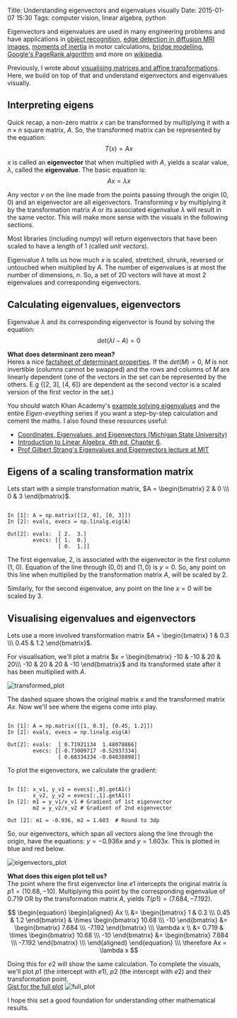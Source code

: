 Title: Understanding eigenvectors and eigenvalues visually
Date: 2015-01-07 15:30 
Tags: computer vision, linear algebra, python

Eigenvectors and eigenvalues are used in many engineering problems and have applications in [object recognition](http://www.cipa.dcu.ie/papers/spie_97.pdf), [edge detection in diffusion MRI images](http://cg.cs.uni-bonn.de/fileadmin/Downloads/schultz/papers/schultz-evalder-2008.pdf), [moments of inertia](http://www2.eng.cam.ac.uk/~hemh/gyroscopes/momentinertia.html) in motor calculations, [bridge modelling](http://www.ma.utexas.edu/mp_arc/c/13/13-25.pdf), [Google's PageRank algorithm](http://www.rose-hulman.edu/~bryan/googleFinalVersionFixed.pdf) and more on [wikipedia](http://en.wikipedia.org/wiki/Eigenvalues_and_eigenvectors#Applications).

Previously, I wrote about [visualising matrices and affine transformations](http://scriptogr.am/alyssa/post/visualising-matrices-and-affine-transformations-with-python). Here, we build on top of that and understand eigenvectors and eigenvalues visually.

## Interpreting eigens
Quick recap, a non-zero matrix $x$ can be transformed by multiplying it with a $n \times n$ square matrix, $A$. So, the transformed matrix can be represented by the equation:
$$ T(x) = Ax $$

$x$ is called an __eigenvector__ that when multiplied with $A$, yields a scalar value, $\lambda$, called the __eigenvalue__. The basic equation is:
$$ Ax = \lambda x $$

Any vector $v$ on the line made from the points passing through the origin $(0,0)$ and an eigenvector are all eigenvectors. Transforming $v$ by multiplying it by the transformation matrix $A$ or its associated eigenvalue $\lambda$ will result in the same vector. This will make more sense with the visuals in the following sections.

Most libraries (including numpy) will return eigenvectors that have been scaled to have a length of 1 (called _unit vectors_).

Eigenvalue $\lambda$ tells us how much $x$ is scaled, stretched, shrunk, reversed or untouched when multiplied by $A$. The number of eigenvalues is at most the number of dimensions, $n$. So, a set of 2D vectors will have at most 2 eigenvalues and corresponding eigenvectors.

## Calculating eigenvalues, eigenvectors
Eigenvalue $\lambda$ and its corresponding eigenvector is found by solving the equation: $$det(\lambda I - A) = 0$$

__What does determinant zero mean?__    
Heres a nice [factsheet of determinant properties](http://www.math.harvard.edu/~elkies/M21b.08/det.html). If the $det(M) = 0$, $M$ is not invertible (columns cannot be swapped) and the rows and columns of $M$ are linearly dependent (one of the vectors in the set can be represented by the others. E.g {[2, 3], [4, 6]} are dependent as the second vector is a scaled version of the first vector in the set.)

You should watch Khan Academy's [example solving eigenvalues](https://www.khanacademy.org/math/linear-algebra/alternate_bases/eigen_everything/v/linear-algebra-example-solving-for-the-eigenvalues-of-a-2x2-matrix) and the entire _Eigen-eveything_ series if you want a step-by-step calculation and cement the maths. I also found these resources useful: 

 * [Coordinates, Eigenvalues, and Eigenvectors (Michigan State University)](http://www.math.msu.edu/~shapiro/Teaching/classes/311UH_05/Eigenvalues.pdf)
 * [Introduction to Linear Algebra, 4th ed, Chapter 6](http://math.mit.edu/~gs/linearalgebra/ila0601.pdf).
 * [Prof Gilbert Strang's Eigenvalues and Eigenvectors lecture at MIT](https://www.youtube.com/watch?v=lXNXrLcoerU)

## Eigens of a scaling transformation matrix
Lets start with a simple transformation matrix, $A = \begin{bmatrix}
2 & 0 \\\
0 & 3
\end{bmatrix}$.  

<pre><code class="language-python">
In [1]: A = np.matrix([[2, 0], [0, 3]])
In [2]: evals, evecs = np.linalg.eig(A)

Out[2]: evals:  [ 2.  3.]
	    evecs: [[ 1.  0.]
		        [ 0.  1.]]
</code></pre>

The first eigenvalue, 2, is associated with the eigenvector in the first column (1, 0). Equation of the line through $(0,0)$ and $(1,0)$ is $y = 0$. So, any point on this line when multiplied by the transformation matrix $A$, will be scaled by 2.

Similarly, for the second eigenvalue, any point on the line $x = 0$ will be scaled by 3.

## Visualising eigenvalues and eigenvectors

Lets use a more involved transformation matrix $A = \begin{bmatrix}
1 & 0.3 \\\
0.45 & 1.2
\end{bmatrix}$.

For visualisation, we'll plot a matrix $x = \begin{bmatrix}
-10 & -10 & 20 & 20\\\
-10 & 20 & 20 & -10
\end{bmatrix}$ and its transformed state after it has been multiplied with $A$.

![transformed_plot](https://alyssaq.github.io/blog/images/eigens-transformation_matrix.png)

The dashed square shows the original matrix $x$ and the transformed matrix $Ax$. Now we'll see where the eigens come into play.

<pre><code class="language-python">
In [1]: A = np.matrix([[1, 0.3], [0.45, 1.2]])
In [2]: evals, evecs = np.linalg.eig(A)

Out[2]: evals:  [ 0.71921134  1.48078866]
		evecs: [[-0.73009717 -0.52937334]
 				[ 0.68334334 -0.84838898]] 
</code></pre>
	
To plot the eigenvectors, we calculate the gradient:
<pre><code class="language-python">
In [1]: x_v1, y_v1 = evecs[:,0].getA1()
	    x_v2, y_v2 = evecs[:,1].getA1()
In [2]: m1 = y_v1/x_v1 # Gradient of 1st eigenvector
        m2 = y_v2/x_v2 # Gradient of 2nd eigenvector	

Out [2]: m1 = -0.936, m2 = 1.603  # Round to 3dp
</code></pre>

So, our eigenvectors, which span all vectors along the line through the origin, have the equations: $y = -0.936x$ and $y = 1.603x$. This is plotted in blue and red below.

![eigenvectors_plot](https://alyssaq.github.io/blog/images/eigens-eigenvector_plot.png)

__What does this eigen plot tell us?__    
The point where the first eigenvector line $e1$ intercepts the original matrix is $p1 = (10.68, -10)$. Multiplying this point by the corresponding eigenvalue of 0.719 OR by the transformation matrix $A$, yields $T(p1) = (7.684, -7.192)$.

$$ \begin{equation}
\begin{aligned}
Ax \\ &=  
\begin{bmatrix}
1 & 0.3 \\\
0.45 & 1.2
\end{bmatrix} & \times \begin{bmatrix}
10.68 \\\
-10
\end{bmatrix} &= \begin{bmatrix}
7.684 \\\
-7.192
\end{bmatrix} \\\
\lambda x \\ &= 
0.719 & \times \begin{bmatrix}
10.68 \\\
-10
\end{bmatrix} &= 
\begin{bmatrix}
7.684 \\\
-7.192
\end{bmatrix} \\\
\end{aligned}
\end{equation} \\\
\therefore Ax = \lambda x $$	

Doing this for $e2$ will show the same calculation. To complete the visuals, we'll plot $p1$ (the intercept with $e1$), $p2$ (the intercept with $e2$) and their transformation point.         
[<i class="fa fa-github-alt"></i> Gist for the full plot](https://gist.github.com/alyssaq/f56ba93b4d3b3be76943)
![full_plot](https://alyssaq.github.io/blog/images/eigens-full_plot.png)

I hope this set a good foundation for understanding other mathematical results.